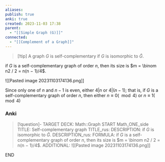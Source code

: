 ```yaml
---
aliases: 
publish: true
anki: true
created: 2023-11-03 17:38
parent:
  - "[[Simple Graph (G)]]"
connected:
  - "[[Complement of a Graph]]"
---
```


> [!tip] A graph $G$ is self-complementary
if $G$ is isomorphic to $\bar{G}$.

if $G$ is a self-complementary graph of order $n$, 
then its size is $m = \binom n2 / 2 = n(n − 1)/4$.

![[Pasted image 20231103174136.png]]

Since only one of $n$ and $n − 1$ is even, either $4 | n$ or $4 | (n − 1)$; 
that is, if $G$ is a self-complementary graph of order $n$, then either $n ≡ 0(\mod 4)$ or $n ≡ 1 (\mod 4)$


### Anki
> [!question]-
TARGET DECK: Math::Graph
START
Math_ONE_side
TITLE: Self-complementary graph
TITLE_rus: 
DESCRIPTION: if $G$ is isomorphic to $\bar{G}$.
DESCRIPTION_rus: 
FORMULA: if $G$ is a self-complementary graph of order $n$, 
then its size is $m = \binom n2 / 2 = n(n − 1)/4$.
ADDITIONAL: ![[Pasted image 20231103174136.png]]
<!--ID: 1699131845868-->
END








